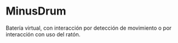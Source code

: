# MinusDrum
Batería virtual, con interacción por detección de movimiento o por interacción con uso del ratón.
